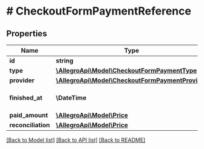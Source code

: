# # CheckoutFormPaymentReference

## Properties

Name | Type | Description | Notes
------------ | ------------- | ------------- | -------------
**id** | **string** | Payment id |
**type** | [**\AllegroApi\Model\CheckoutFormPaymentType**](CheckoutFormPaymentType.md) |  |
**provider** | [**\AllegroApi\Model\CheckoutFormPaymentProvider**](CheckoutFormPaymentProvider.md) |  | [optional]
**finished_at** | **\DateTime** | Date when the event occurred | [optional]
**paid_amount** | [**\AllegroApi\Model\Price**](Price.md) |  | [optional]
**reconciliation** | [**\AllegroApi\Model\Price**](Price.md) |  | [optional]

[[Back to Model list]](../../README.md#models) [[Back to API list]](../../README.md#endpoints) [[Back to README]](../../README.md)
